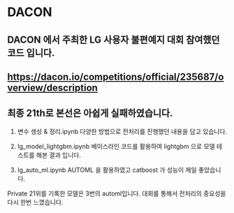 # DACON
## DACON 에서 주최한 LG 사용자 불편예지 대회 참여했던 코드 입니다.
## https://dacon.io/competitions/official/235687/overview/description
## 최종 21th로 본선은 아쉽게 실패하였습니다.

1. 변수 생성 & 정리.ipynb
다양한 방법으로 전처리를 진행했던 내용을 담고 있습니다. 

2. lg_model_lightgbm.ipynb
베이스라인 코드를 활용하여 lightgbm 으로 모델 테스트를 해본 결과 입니다.

3. lg_auto_ml.ipynb
AUTOML 을 활용하였고 catboost 가 성능이 제일 좋았습니다.

Private 21위를 기록한 모델은 3번의 automl입니다. 대회를 통해서 전처리의 중요성을 다시 한번 느꼈습니다. 